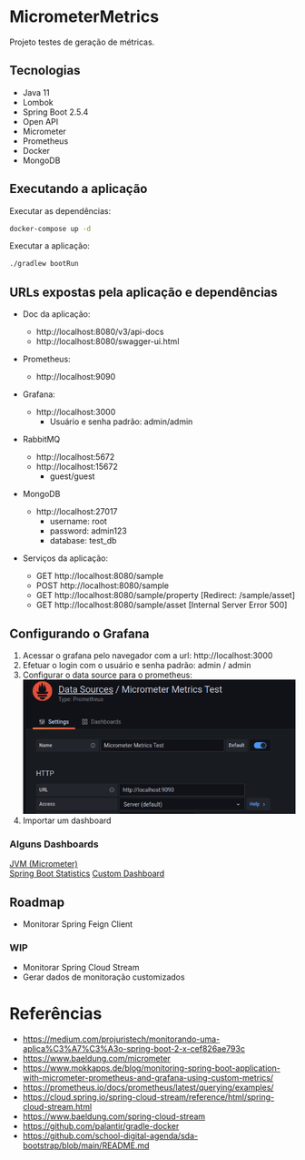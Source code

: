# MicrometerMetrics
Projeto testes de geração de métricas.

## Tecnologias
- Java 11
- Lombok
- Spring Boot 2.5.4
- Open API
- Micrometer
- Prometheus
- Docker
- MongoDB

## Executando a aplicação
Executar as dependências:
``` bash
docker-compose up -d
```
Executar a aplicação:
``` bash
./gradlew bootRun
```

## URLs expostas pela aplicação e dependências
- Doc da aplicação:
  - http://localhost:8080/v3/api-docs
  - http://localhost:8080/swagger-ui.html
- Prometheus:
  - http://localhost:9090
- Grafana:
  - http://localhost:3000
    - Usuário e senha padrão: admin/admin
- RabbitMQ
  - http://localhost:5672
  - http://localhost:15672
    - guest/guest
- MongoDB
  - http://localhost:27017
    - username: root
    - password: admin123 
    - database: test_db

- Serviços da aplicação:
  - GET http://localhost:8080/sample
  - POST http://localhost:8080/sample
  - GET http://localhost:8080/sample/property [Redirect: /sample/asset]
  - GET http://localhost:8080/sample/asset [Internal Server Error 500]

## Configurando o Grafana
1) Acessar o grafana pelo navegador com a url: http://localhost:3000
2) Efetuar o login com o usuário e senha padrão: admin / admin
3) Configurar o data source para o prometheus:
![Data Source](./config/images/grafana_datasource.png)
4) Importar um dashboard 

### Alguns Dashboards
[JVM (Micrometer)](https://grafana.com/grafana/dashboards/4701)   
[Spring Boot Statistics](https://grafana.com/grafana/dashboards/6756)
[Custom Dashboard](./src/main/resources/grafana/CustomDashboard.json)

## Roadmap
- Monitorar Spring Feign Client
### WIP
- Monitorar Spring Cloud Stream
- Gerar dados de monitoração customizados

# Referências
- https://medium.com/projuristech/monitorando-uma-aplica%C3%A7%C3%A3o-spring-boot-2-x-cef826ae793c
- https://www.baeldung.com/micrometer
- https://www.mokkapps.de/blog/monitoring-spring-boot-application-with-micrometer-prometheus-and-grafana-using-custom-metrics/
- https://prometheus.io/docs/prometheus/latest/querying/examples/
- https://cloud.spring.io/spring-cloud-stream/reference/html/spring-cloud-stream.html
- https://www.baeldung.com/spring-cloud-stream
- https://github.com/palantir/gradle-docker
- https://github.com/school-digital-agenda/sda-bootstrap/blob/main/README.md

